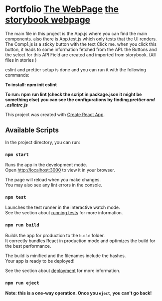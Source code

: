 # Portfolio [The WebPage](https://saeidweb.vercel.app/) [the storybook webpage](https://storybookv2.vercel.app/?path=/story/example-introduction--page)

The main file in this project is the App.js where you can find the main components. 
also there is App.test.js which only tests that the UI renders. 
The Comp1.js is a sticky button with the text Click me. when you click this button, it  leads to some information fetched from the API. 
the Buttons and the select for this API Field are created and imported from storybook. (All files in stories )

eslint and prettier setup is done and you can run it with the following commands: 

**To install: npm init eslint**

**To run: npm run lint (check the script in package.json it might be something else)**
**you can see the configurations by finding _prettier and .eslintrc.js_**







This project was created with [Create React App](https://github.com/facebook/create-react-app).

## Available Scripts

In the project directory, you can run:

### `npm start`

Runs the app in the development mode.\
Open [http://localhost:3000](http://localhost:3000) to view it in your browser.

The page will reload when you make changes.\
You may also see any lint errors in the console.

### `npm test`

Launches the test runner in the interactive watch mode.\
See the section about [running tests](https://facebook.github.io/create-react-app/docs/running-tests) for more information.

### `npm run build`

Builds the app for production to the `build` folder.\
It correctly bundles React in production mode and optimizes the build for the best performance.

The build is minified and the filenames include the hashes.\
Your app is ready to be deployed!

See the section about [deployment](https://facebook.github.io/create-react-app/docs/deployment) for more information.

### `npm run eject`

**Note: this is a one-way operation. Once you `eject`, you can't go back!**


